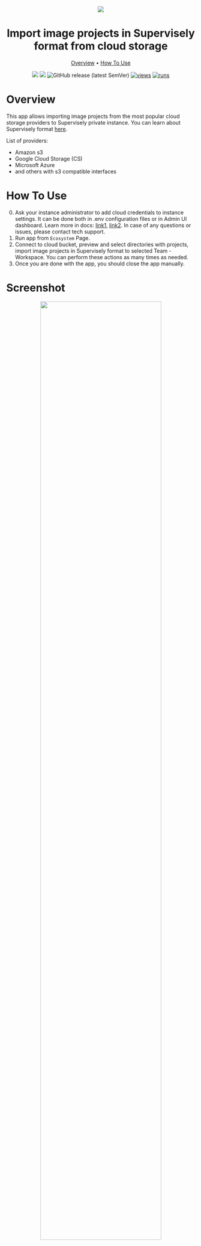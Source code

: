 <div align="center" markdown>
<img src="https://github.com/supervisely-ecosystem/import-images-in-sly-format-from-cloud-storage/assets/119248312/1e1551c4-7aaf-4ad5-b1bf-a850fbd39975"/>

# Import image projects in Supervisely format from cloud storage

<p align="center">
  <a href="#Overview">Overview</a> •
  <a href="#How-To-Use">How To Use</a>
</p>


[![](https://img.shields.io/badge/supervisely-ecosystem-brightgreen)](https://ecosystem.supervise.ly/apps/supervisely-ecosystem/import-images-in-sly-format-from-cloud-storage)
[![](https://img.shields.io/badge/slack-chat-green.svg?logo=slack)](https://supervise.ly/slack)
![GitHub release (latest SemVer)](https://img.shields.io/github/v/release/supervisely-ecosystem/import-images-in-sly-format-from-cloud-storage)
[![views](https://app.supervise.ly/img/badges/views/supervisely-ecosystem/import-images-in-sly-format-from-cloud-storage.png)](https://supervise.ly)
[![runs](https://app.supervise.ly/img/badges/runs/supervisely-ecosystem/import-images-in-sly-format-from-cloud-storage.png)](https://supervise.ly)

</div>

# Overview

This app allows importing image projects from the most popular cloud storage providers to Supervisely private instance.
You can learn about Supervisely format [here](https://docs.supervise.ly/data-organization/00_ann_format_navi).

List of providers:
- Amazon s3
- Google Cloud Storage (CS)
- Microsoft Azure
- and others with s3 compatible interfaces

# How To Use

0. Ask your instance administrator to add cloud credentials to instance settings. It can be done both in .env 
   configuration files or in Admin UI dashboard. Learn more in docs: [link1](https://docs.supervise.ly/enterprise-edition/installation/post-installation#configure-your-instance), 
   [link2](https://docs.supervise.ly/enterprise-edition/advanced-tuning/s3#links-plugin-cloud-providers-support). 
   In case of any questions or issues, please contact tech support.
1. Run app from `Ecosystem` Page.
2. Connect to cloud bucket, preview and select directories with projects, import image projects in Supervisely format to selected Team - Workspace. You can perform these actions as many times as needed.
3. Once you are done with the app, you should close the app manually.

# Screenshot
<div align="center" markdown>
<img src="https://github.com/supervisely-ecosystem/import-images-in-sly-format-from-cloud-storage/assets/48913536/bb1813a5-d20c-4309-85ad-e7046925e827" width=80%/>
</div>
